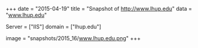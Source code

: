 
+++
date = "2015-04-19"
title = "Snapshot of http://www.lhup.edu"
data = "www.lhup.edu"

Server = ["IIS"]
domain = ["lhup.edu"]

  image = "snapshots/2015_16/www.lhup.edu.png"
+++
#
